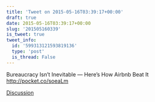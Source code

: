 ```yaml
---
title: 'Tweet on 2015-05-16T03:39:17+00:00'
draft: true
date: 2015-05-16T03:39:17+00:00
slug: '201505160339'
is_tweet: true
tweet_info:
  id: '599313121593819136'
  type: 'post'
  is_thread: False
---
```




Bureaucracy Isn’t Inevitable — Here’s How Airbnb Beat It <http://pocket.co/soeaLm>

[Discussion](https://x.com/sytelus/status/599313121593819136)
